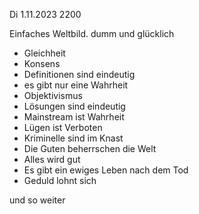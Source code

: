 Di 1.11.2023 2200

Einfaches Weltbild.
dumm und glücklich

- Gleichheit
- Konsens
- Definitionen sind eindeutig
- es gibt nur eine Wahrheit
- Objektivismus
- Lösungen sind eindeutig
- Mainstream ist Wahrheit
- Lügen ist Verboten
- Kriminelle sind im Knast
- Die Guten beherrschen die Welt
- Alles wird gut
- Es gibt ein ewiges Leben nach dem Tod
- Geduld lohnt sich

und so weiter